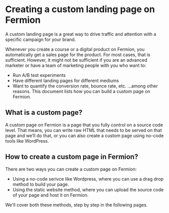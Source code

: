 # Creating a custom landing page on Fermion

A custom landing page is a great way to drive traffic and attention with a specific campaign for your brand.

Whenever you create a course or a digital product on Fermion, you automatically get a sales page for the product. For most cases, that is sufficient. However, it might not be sufficient if you are an advanced marketer or have a team of marketing people with you who want to:

- Run A/B test experiments
- Have different landing pages for different mediums
- Want to quantify the conversion rate, bounce rate, etc.
  …among other reasons. This document lists how you can build a custom page on Fermion.

## What is a custom page?

A custom page on Fermion is a page that you fully control on a source code level. That means, you can write raw HTML that needs to be served on that page and we’ll do that, or you can also create a custom page using no-code tools like WordPress.

## How to create a custom page in Fermion?

There are two ways you can create a custom page on Fermion:

- Using a no-code serivce like Wordpress, where you can use a drag drop method to build your page.
- Using the static website method, where you can upload the source code of your page and host it on Fermion.

We'll cover both these methods, step by step in the following pages.
